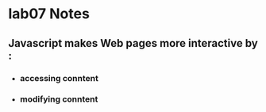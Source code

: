 # **lab07 Notes** #

 ## Javascript makes Web pages more interactive by : ###
 - ### accessing conntent ###
 - ### modifying conntent ###
 
 ## 
 
